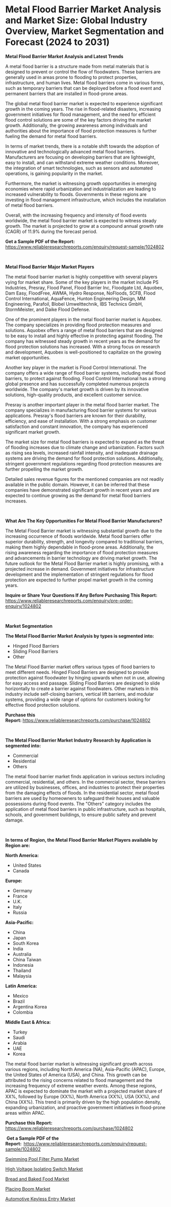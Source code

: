 <p><h1>Metal Flood Barrier Market Analysis and Market Size: Global Industry Overview, Market Segmentation and Forecast (2024 to 2031)</h1></p><p><strong>Metal Flood Barrier Market Analysis and Latest Trends</strong></p>
<p><p>A metal flood barrier is a structure made from metal materials that is designed to prevent or control the flow of floodwaters. These barriers are generally used in areas prone to flooding to protect properties, infrastructure, and human lives. Metal flood barriers come in various forms, such as temporary barriers that can be deployed before a flood event and permanent barriers that are installed in flood-prone areas.</p><p>The global metal flood barrier market is expected to experience significant growth in the coming years. The rise in flood-related disasters, increasing government initiatives for flood management, and the need for efficient flood control solutions are some of the key factors driving the market growth. Additionally, the growing awareness among individuals and authorities about the importance of flood protection measures is further fueling the demand for metal flood barriers.</p><p>In terms of market trends, there is a notable shift towards the adoption of innovative and technologically advanced metal flood barriers. Manufacturers are focusing on developing barriers that are lightweight, easy to install, and can withstand extreme weather conditions. Moreover, the integration of smart technologies, such as sensors and automated operations, is gaining popularity in the market.</p><p>Furthermore, the market is witnessing growth opportunities in emerging economies where rapid urbanization and industrialization are leading to increased vulnerability to floods. Governments in these regions are investing in flood management infrastructure, which includes the installation of metal flood barriers.</p><p>Overall, with the increasing frequency and intensity of flood events worldwide, the metal flood barrier market is expected to witness steady growth. The market is projected to grow at a compound annual growth rate (CAGR) of 11.9% during the forecast period.</p></p>
<p><strong>Get a Sample PDF of the Report:&nbsp;</strong> <a href="https://www.reliableresearchreports.com/enquiry/request-sample/1024802">https://www.reliableresearchreports.com/enquiry/request-sample/1024802</a></p>
<p>&nbsp;</p>
<p><strong>Metal Flood Barrier Major Market Players</strong></p>
<p><p>The metal flood barrier market is highly competitive with several players vying for market share. Some of the key players in the market include PS Industries, Presray, Flood Panel, Flood Barrier Inc, Floodgate Ltd, Aquobex, Dam Easy, FloodFree, AWMA, Hydro Response, NoFloods, SCFB, Flood Control International, AquaFence, Hunton Engineering Design, MM Engineering, Parafoil, Blobel Umwelttechnik, IBS Technics GmbH, StormMeister, and Daike Flood Defense.</p><p>One of the prominent players in the metal flood barrier market is Aquobex. The company specializes in providing flood protection measures and solutions. Aquobex offers a range of metal flood barriers that are designed to be easy to install and highly effective in protecting against flooding. The company has witnessed steady growth in recent years as the demand for flood protection solutions has increased. With a strong focus on research and development, Aquobex is well-positioned to capitalize on the growing market opportunities.</p><p>Another key player in the market is Flood Control International. The company offers a wide range of flood barrier systems, including metal flood barriers, to protect against flooding. Flood Control International has a strong global presence and has successfully completed numerous projects worldwide. The company's market growth is driven by its innovative solutions, high-quality products, and excellent customer service.</p><p>Presray is another important player in the metal flood barrier market. The company specializes in manufacturing flood barrier systems for various applications. Presray's flood barriers are known for their durability, efficiency, and ease of installation. With a strong emphasis on customer satisfaction and constant innovation, the company has experienced significant market growth. </p><p>The market size for metal flood barriers is expected to expand as the threat of flooding increases due to climate change and urbanization. Factors such as rising sea levels, increased rainfall intensity, and inadequate drainage systems are driving the demand for flood protection solutions. Additionally, stringent government regulations regarding flood protection measures are further propelling the market growth.</p><p>Detailed sales revenue figures for the mentioned companies are not readily available in the public domain. However, it can be inferred that these companies have demonstrated significant growth in recent years and are expected to continue growing as the demand for metal flood barriers increases.</p></p>
<p>&nbsp;</p>
<p><strong>What Are The Key Opportunities For Metal Flood Barrier Manufacturers?</strong></p>
<p><p>The Metal Flood Barrier market is witnessing substantial growth due to the increasing occurrence of floods worldwide. Metal flood barriers offer superior durability, strength, and longevity compared to traditional barriers, making them highly dependable in flood-prone areas. Additionally, the rising awareness regarding the importance of flood protection measures and advancements in barrier technology are driving market growth. The future outlook for the Metal Flood Barrier market is highly promising, with a projected increase in demand. Government initiatives for infrastructure development and the implementation of stringent regulations for flood protection are expected to further propel market growth in the coming years.</p></p>
<p><strong>Inquire or Share Your Questions If Any Before Purchasing This Report:</strong> <a href="https://www.reliableresearchreports.com/enquiry/pre-order-enquiry/1024802">https://www.reliableresearchreports.com/enquiry/pre-order-enquiry/1024802</a></p>
<p>&nbsp;</p>
<p><strong>Market Segmentation</strong></p>
<p><strong>The Metal Flood Barrier Market Analysis by types is segmented into:</strong></p>
<p><ul><li>Hinged Flood Barriers</li><li>Sliding Flood Barriers</li><li>Other</li></ul></p>
<p><p>The Metal Flood Barrier market offers various types of flood barriers to meet different needs. Hinged Flood Barriers are designed to provide protection against floodwater by hinging upwards when not in use, allowing for easy access and passage. Sliding Flood Barriers are designed to slide horizontally to create a barrier against floodwaters. Other markets in this industry include self-closing barriers, vertical lift barriers, and modular systems, providing a wide range of options for customers looking for effective flood protection solutions.</p></p>
<p><strong>Purchase this Report:&nbsp;</strong><a href="https://www.reliableresearchreports.com/purchase/1024802">https://www.reliableresearchreports.com/purchase/1024802</a></p>
<p>&nbsp;</p>
<p><strong>The Metal Flood Barrier Market Industry Research by Application is segmented into:</strong></p>
<p><ul><li>Commercial</li><li>Residential</li><li>Others</li></ul></p>
<p><p>The metal flood barrier market finds application in various sectors including commercial, residential, and others. In the commercial sector, these barriers are utilized by businesses, offices, and industries to protect their properties from the damaging effects of floods. In the residential sector, metal flood barriers are used by homeowners to safeguard their houses and valuable possessions during flood events. The "Others" category includes the application of metal flood barriers in public infrastructure, such as hospitals, schools, and government buildings, to ensure public safety and prevent damage.</p></p>
<p>&nbsp;</p>
<p><strong>In terms of Region, the Metal Flood Barrier Market Players available by Region are:</strong></p>
<p>
    <p> <strong> North America: </strong>
        <ul>
            <li>United States</li>
            <li>Canada</li>
        </ul>
        </p> 
    <p> <strong> Europe: </strong>
        <ul>
            <li>Germany</li>
            <li>France</li>
            <li>U.K.</li>
            <li>Italy</li>
            <li>Russia</li>
        </ul>
        </p> 
    <p> <strong> Asia-Pacific: </strong>
        <ul>
            <li>China</li>
            <li>Japan</li>
            <li>South Korea</li>
            <li>India</li>
            <li>Australia</li>
            <li>China Taiwan</li>
            <li>Indonesia</li>
            <li>Thailand</li>
            <li>Malaysia</li>
        </ul>
        </p> 
    <p> <strong> Latin America: </strong>
        <ul>
            <li>Mexico</li>
            <li>Brazil</li>
            <li>Argentina Korea</li>
            <li>Colombia</li>
        </ul>
        </p> 
    <p> <strong> Middle East & Africa: </strong>
        <ul>
            <li>Turkey</li>
            <li>Saudi</li>
            <li>Arabia</li>
            <li>UAE</li>
            <li>Korea</li>
        </ul>
    </p>
    </p>
<p><p>The metal flood barrier market is witnessing significant growth across various regions, including North America (NA), Asia-Pacific (APAC), Europe, the United States of America (USA), and China. This growth can be attributed to the rising concerns related to flood management and the increasing frequency of extreme weather events. Among these regions, APAC is expected to dominate the market with a projected market share of XX%, followed by Europe (XX%), North America (XX%), USA (XX%), and China (XX%). This trend is primarily driven by the high population density, expanding urbanization, and proactive government initiatives in flood-prone areas within APAC.</p></p>
<p><strong>Purchase this Report: </strong><a href="https://www.reliableresearchreports.com/purchase/1024802">https://www.reliableresearchreports.com/purchase/1024802</a></p>
<p>&nbsp;<strong>Get a Sample PDF of the Report:&nbsp;&nbsp;</strong><a href="https://www.reliableresearchreports.com/enquiry/request-sample/1024802">https://www.reliableresearchreports.com/enquiry/request-sample/1024802</a></p>
<p><strong></strong></p>
<p><p><a href="https://www.linkedin.com/pulse/swimming-pool-filter-pump-market-size-share-amp-trends-analysis-aq9dc?trackingId=oYEyyfYaQfiwkCqdfhq28w%3D%3D">Swimming Pool Filter Pump Market</a></p><p><a href="https://medium.com/@debramedina73/decoding-high-voltage-isolating-switch-market-metrics-market-share-trends-and-growth-patterns-dd104d7c14c5">High Voltage Isolating Switch Market</a></p><p><a href="https://medium.com/@debramedina73/bread-and-baked-food-market-size-and-market-trends-complete-industry-overview-2024-to-2031-1b2c423b76f5">Bread and Baked Food Market</a></p><p><a href="https://www.linkedin.com/pulse/placing-boom-market-size-2024-2031-global-industrial-analysis-vvcec?trackingId=nxaqr%2BECQRK0qROi8qkDJw%3D%3D">Placing Boom Market</a></p><p><a href="https://github.com/maliyahmorrow6654/Market-Research-Report-List-2/blob/main/automotive-keyless-entry-market.md">Automotive Keyless Entry Market</a></p></p>